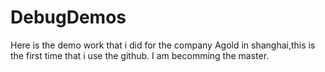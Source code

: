 # DebugDemos
Here is the demo work that i did for the company Agold in shanghai,this is the first time that i use the github.
I am becomming the master.
